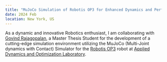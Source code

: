 ```yaml
---
title: "MuJoCo Simulation of Robotis OP3 for Enhanced Dynamics and Performance"
date: 2024 Feb
location: New York, US
---
```


As a dynamic and innovative Robotics enthusiast, I am collaborating with [Govind Rajagopalan](https://govind-aadithya.github.io/), a Master Thesis Student for the development of a cutting-edge simulation environment utilizing the MuJoCo (Multi-Joint dynamics with Contact) Simulator for the [Robotis OP3](https://emanual.robotis.com/docs/en/platform/op3/introduction/) robot at [Applied Dynamics and Optimization Laboratory](https://wp.nyu.edu/adol/).

